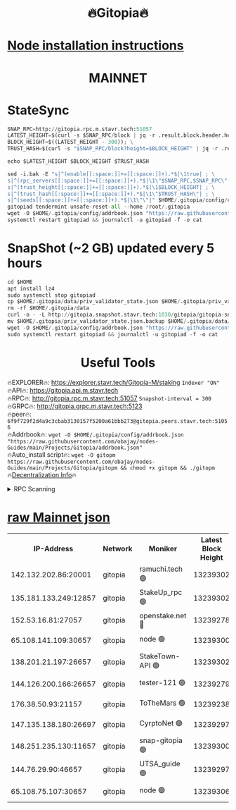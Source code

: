 <h1 align="center"> 🔥Gitopia🔥</h1>

[Node installation instructions](https://github.com/obajay/nodes-Guides/tree/main/Projects/Gitopia)
=

<h1 align="center"> MAINNET</h1>

# StateSync
```python
SNAP_RPC=http://gitopia.rpc.m.stavr.tech:51057
LATEST_HEIGHT=$(curl -s $SNAP_RPC/block | jq -r .result.block.header.height); \
BLOCK_HEIGHT=$((LATEST_HEIGHT - 300)); \
TRUST_HASH=$(curl -s "$SNAP_RPC/block?height=$BLOCK_HEIGHT" | jq -r .result.block_id.hash)

echo $LATEST_HEIGHT $BLOCK_HEIGHT $TRUST_HASH

sed -i.bak -E "s|^(enable[[:space:]]+=[[:space:]]+).*$|\1true| ; \
s|^(rpc_servers[[:space:]]+=[[:space:]]+).*$|\1\"$SNAP_RPC,$SNAP_RPC\"| ; \
s|^(trust_height[[:space:]]+=[[:space:]]+).*$|\1$BLOCK_HEIGHT| ; \
s|^(trust_hash[[:space:]]+=[[:space:]]+).*$|\1\"$TRUST_HASH\"| ; \
s|^(seeds[[:space:]]+=[[:space:]]+).*$|\1\"\"|" $HOME/.gitopia/config/config.toml
gitopiad tendermint unsafe-reset-all --home /root/.gitopia
wget -O $HOME/.gitopia/config/addrbook.json "https://raw.githubusercontent.com/obajay/nodes-Guides/main/Projects/Gitopia/addrbook.json"
systemctl restart gitopiad && journalctl -u gitopiad -f -o cat
```
# SnapShot (~2 GB) updated every 5 hours
```python
cd $HOME
apt install lz4
sudo systemctl stop gitopiad
cp $HOME/.gitopia/data/priv_validator_state.json $HOME/.gitopia/priv_validator_state.json.backup
rm -rf $HOME/.gitopia/data
curl -o - -L http://gitopia.snapshot.stavr.tech:1030/gitopia/gitopia-snap.tar.lz4 | lz4 -c -d - | tar -x -C $HOME/.gitopia --strip-components 2
mv $HOME/.gitopia/priv_validator_state.json.backup $HOME/.gitopia/data/priv_validator_state.json
wget -O $HOME/.gitopia/config/addrbook.json "https://raw.githubusercontent.com/obajay/nodes-Guides/main/Projects/Gitopia/addrbook.json"
sudo systemctl restart gitopiad && journalctl -u gitopiad -f -o cat
```
 <h1 align="center"> Useful Tools</h1>

🔥EXPLORER🔥:      https://explorer.stavr.tech/Gitopia-M/staking  `Indexer "ON"` \
🔥API🔥: 			 		 https://gitopia.api.m.stavr.tech \
🔥RPC🔥:           http://gitopia.rpc.m.stavr.tech:51057              `Snapshot-interval = 300` \
🔥GRPC🔥:          http://gitopia.grpc.m.stavr.tech:5123 \
🔥peer🔥:					 `6f9f729f2d4a9c3cbab3130157f5200a61bbb273@gitopia.peers.stavr.tech:51056` \
🔥Addrbook🔥:    ```wget -O $HOME/.gitopia/config/addrbook.json "https://raw.githubusercontent.com/obajay/nodes-Guides/main/Projects/Gitopia/addrbook.json"``` \
🔥Auto_install script🔥: ```wget -O gitopm https://raw.githubusercontent.com/obajay/nodes-Guides/main/Projects/Gitopia/gitopm && chmod +x gitopm && ./gitopm``` \
🔥[Decentralization Info](https://github.com/obajay/StateSync-snapshots/tree/main/Projects/Gitopia/Decentralization)🔥

<details>
<summary>RPC Scanning</summary>

<h2 align="center"> We scan nodes in real time every 4 hours. And we provide the final result of RPC endpoints.
We cannot influence the operation of these nodes in any way. </h2>


```python
If Voting Power is higher than 0 --> then the Node is a validator of the network and may be subject to attack and be a potential threat to the chain.
```
```python
We marked such validators with a red symbol
```

</details>

[raw Mainnet json](https://rpc-check.gitopm.stavr.tech/gitopm/rpc-gitopm-result.json)
=

<table><tr><th>IP-Address</th><th>Network</th><th>Moniker</th><th>Latest Block Height</th><th>Earliest Block Height</th><th>Catching Up</th><th>Tx Index</th><th>Voting Power</th><th>Scan Time</th></tr><tr><td>142.132.202.86:20001</td><td>gitopia</td><td>ramuchi.tech 🟢</td><td>13239302</td><td>6548337</td><td>False</td><td>on</td><td>0</td><td>2024-02-03T09:21:15.190635555UTC</td></tr><tr><td>135.181.133.249:12857</td><td>gitopia</td><td>StakeUp_rpc 🟢</td><td>13239302</td><td>8010001</td><td>False</td><td>on</td><td>0</td><td>2024-02-03T09:21:15.541877106UTC</td></tr><tr><td>152.53.16.81:27057</td><td>gitopia</td><td>openstake.net 🔴</td><td>13239278</td><td>10455001</td><td>False</td><td>off</td><td>36370</td><td>2024-02-03T09:20:37.411255999UTC</td></tr><tr><td>65.108.141.109:30657</td><td>gitopia</td><td>node 🟢</td><td>13239300</td><td>12299845</td><td>False</td><td>on</td><td>0</td><td>2024-02-03T09:21:12.622632571UTC</td></tr><tr><td>138.201.21.197:26657</td><td>gitopia</td><td>StakeTown-API 🟢</td><td>13239302</td><td>12733501</td><td>False</td><td>on</td><td>0</td><td>2024-02-03T09:21:20.020772795UTC</td></tr><tr><td>144.126.200.166:26657</td><td>gitopia</td><td>tester-121 🟢</td><td>13239279</td><td>12832814</td><td>False</td><td>off</td><td>0</td><td>2024-02-03T09:20:39.759797068UTC</td></tr><tr><td>176.38.50.93:21157</td><td>gitopia</td><td>ToTheMars 🟢</td><td>13239238</td><td>12883228</td><td>False</td><td>on</td><td>0</td><td>2024-02-03T09:20:40.198648638UTC</td></tr><tr><td>147.135.138.180:26697</td><td>gitopia</td><td>CyrptoNet 🟢</td><td>13239297</td><td>12883228</td><td>False</td><td>off</td><td>0</td><td>2024-02-03T09:21:07.994399683UTC</td></tr><tr><td>148.251.235.130:11657</td><td>gitopia</td><td>snap-gitopia 🟢</td><td>13239300</td><td>12908001</td><td>False</td><td>on</td><td>0</td><td>2024-02-03T09:21:12.918844575UTC</td></tr><tr><td>144.76.29.90:46657</td><td>gitopia</td><td>UTSA_guide 🟢</td><td>13239297</td><td>13035301</td><td>False</td><td>on</td><td>0</td><td>2024-02-03T09:21:07.731995359UTC</td></tr><tr><td>65.108.75.107:30657</td><td>gitopia</td><td>node 🟢</td><td>13239306</td><td>13189502</td><td>False</td><td>on</td><td>0</td><td>2024-02-03T09:21:26.568359859UTC</td></tr></table>
